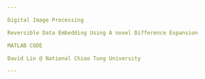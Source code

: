 ```yaml
---

Digital Image Processing

Reversible Data Embedding Using A novel Difference Expansion

MATLAB CODE

David Lin @ National Chiao Tung University 

---
```

